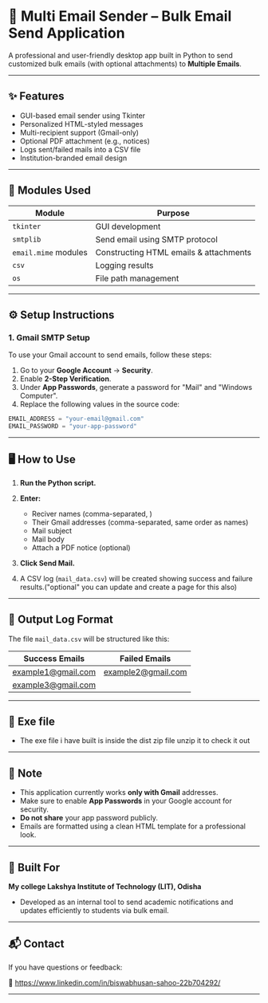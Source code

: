 # 📧 Multi Email Sender – Bulk Email Send Application

A professional and user-friendly desktop app built in Python to send customized bulk emails (with optional attachments) to  **Multiple Emails**.

---

## ✨ Features

- GUI-based email sender using Tkinter
- Personalized HTML-styled messages
- Multi-recipient support (Gmail-only)
- Optional PDF attachment (e.g., notices)
- Logs sent/failed mails into a CSV file
- Institution-branded email design

---

## 🧠 Modules Used

| Module                 | Purpose                                |
|------------------------|----------------------------------------|
| `tkinter`              | GUI development                        |
| `smtplib`              | Send email using SMTP protocol         |
| `email.mime` modules   | Constructing HTML emails & attachments |
| `csv`                  | Logging results                        |
| `os`                   | File path management                   |

---

## ⚙️ Setup Instructions

### 1. Gmail SMTP Setup

To use your Gmail account to send emails, follow these steps:

1. Go to your **Google Account** → **Security**.
2. Enable **2-Step Verification**.
3. Under **App Passwords**, generate a password for "Mail" and "Windows Computer".
4. Replace the following values in the source code:

```python
EMAIL_ADDRESS = "your-email@gmail.com"
EMAIL_PASSWORD = "your-app-password"
```

---

## 🖥️ How to Use

1. **Run the Python script.**

2. **Enter:**
   - Reciver names (comma-separated, )
   - Their Gmail addresses (comma-separated, same order as names)
   - Mail subject
   - Mail body
   - Attach a PDF notice (optional)

3. **Click Send Mail.**

4. A CSV log (`mail_data.csv`) will be created showing success and failure results.("optional" you can update and create a page for this also)

---

## 📂 Output Log Format

The file `mail_data.csv` will be structured like this:

| Success Emails       | Failed Emails        |
|----------------------|----------------------|
| example1@gmail.com   | example2@gmail.com   |
| example3@gmail.com   |                      |

---


## 📂 Exe file

- The exe file i have built is inside the dist zip file unzip it to check it out

---

## 📌 Note

- This application currently works **only with Gmail** addresses.
- Make sure to enable **App Passwords** in your Google account for security.
- **Do not share** your app password publicly.
- Emails are formatted using a clean HTML template for a professional look.

---

## 🏫 Built For

**My college Lakshya Institute of Technology (LIT), Odisha**  

- Developed as an internal tool to send academic notifications and updates efficiently to students via bulk email.
---

## 📬 Contact

If you have questions or feedback:

🔗 https://www.linkedin.com/in/biswabhusan-sahoo-22b704292/ 

---
